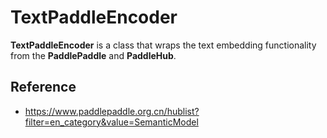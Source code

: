 # TextPaddleEncoder

**TextPaddleEncoder** is a class that wraps the text embedding functionality from the **PaddlePaddle** and **PaddleHub**.

## Reference
- https://www.paddlepaddle.org.cn/hublist?filter=en_category&value=SemanticModel
